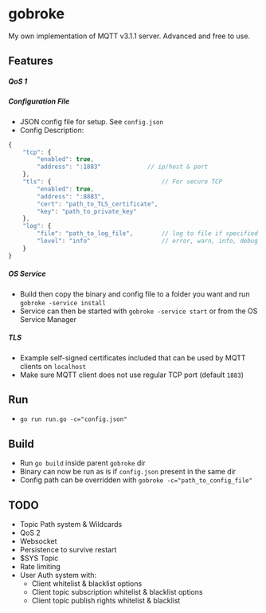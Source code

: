 # gobroke
My own implementation of MQTT v3.1.1 server. Advanced and free to use.

## Features
##### QoS 1
##### Configuration File
* JSON config file for setup. See `config.json`
* Config Description:
```javascript
{
	"tcp": {
		"enabled": true,
		"address": ":1883"             // ip/host & port
	},
	"tls": {                               // For secure TCP
		"enabled": true,
		"address": ":8883",
		"cert": "path_to_TLS_certificate",
		"key": "path_to_private_key"
	},
	"log": {
	    "file": "path_to_log_file",        // log to file if specified
	    "level": "info"                    // error, warn, info, debug
	}
}
```
##### OS Service
* Build then copy the binary and config file to a folder you want and run `gobroke -service install`
* Service can then be started with `gobroke -service start` or from the OS Service Manager
##### TLS
* Example self-signed certificates included that can be used by MQTT clients on `localhost`
* Make sure MQTT client does not use regular TCP port (default `1883`)

## Run
* `go run run.go -c="config.json"`

## Build
* Run `go build` inside parent `gobroke` dir
* Binary can now be run as is if `config.json` present in the same dir
* Config path can be overridden with `gobroke -c="path_to_config_file"`

## TODO
* Topic Path system & Wildcards
* QoS 2
* Websocket
* Persistence to survive restart
* $SYS Topic
* Rate limiting
* User Auth system with:
    * Client whitelist & blacklist options
    * Client topic subscription whitelist & blacklist options
    * Client topic publish rights whitelist & blacklist
